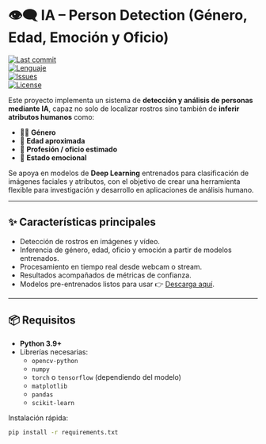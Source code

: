 # 👁️‍🗨️ IA – Person Detection (Género, Edad, Emoción y Oficio)

[![Last commit](https://img.shields.io/github/last-commit/InfiniteVoid-lab/IA-PersonDetection?logo=git&color=0EA5E9)](https://github.com/InfiniteVoid-lab/IA-PersonDetection/commits)  
[![Lenguaje](https://img.shields.io/github/languages/top/InfiniteVoid-lab/IA-PersonDetection?logo=python&label=python&color=3776AB)](./)  
[![Issues](https://img.shields.io/github/issues/InfiniteVoid-lab/IA-PersonDetection?color=22C55E)](https://github.com/InfiniteVoid-lab/IA-PersonDetection/issues)  
[![License](https://img.shields.io/badge/license-MIT-10B981.svg)](#licencia)  

Este proyecto implementa un sistema de **detección y análisis de personas mediante IA**, capaz no solo de localizar rostros sino también de **inferir atributos humanos** como:  

- 👩‍🦱 **Género**  
- 🎂 **Edad aproximada**  
- 💼 **Profesión / oficio estimado**  
- 🙂 **Estado emocional**  

Se apoya en modelos de **Deep Learning** entrenados para clasificación de imágenes faciales y atributos, con el objetivo de crear una herramienta flexible para investigación y desarrollo en aplicaciones de análisis humano.  

---

## ✨ Características principales
- Detección de rostros en imágenes y vídeo.  
- Inferencia de género, edad, oficio y emoción a partir de modelos entrenados.  
- Procesamiento en tiempo real desde webcam o stream.  
- Resultados acompañados de métricas de confianza.  
- Modelos pre-entrenados listos para usar 👉 [Descarga aquí]([https://drive.google.com/drive/folders/1wJI4dPS-6Le3Iv6YCiRT-P1O0xuLDsKg?usp=sharing](https://drive.google.com/drive/folders/1wJI4dPS-6Le3Iv6YCiRT-P1O0xuLDsKg?usp=sharing)).  

---

## 📦 Requisitos
- **Python 3.9+**  
- Librerías necesarias:  
  - `opencv-python`  
  - `numpy`  
  - `torch` o `tensorflow` (dependiendo del modelo)  
  - `matplotlib`  
  - `pandas`  
  - `scikit-learn`  

Instalación rápida:
```bash
pip install -r requirements.txt
